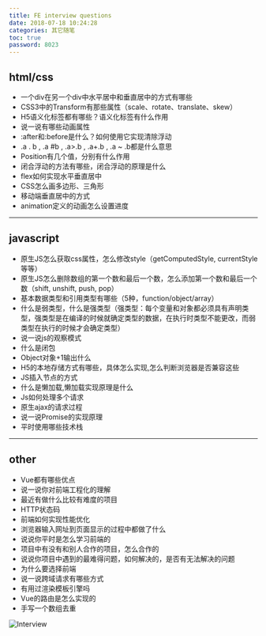 ```yaml
---
title: FE interview questions
date: 2018-07-18 10:24:28
categories: 其它随笔
toc: true
password: 8023
---
```


## html/css

+ 一个div在另一个div中水平居中和垂直居中的方式有哪些
+ CSS3中的Transform有那些属性（scale、rotate、translate、skew）
+ H5语义化标签都有哪些？语义化标签有什么作用
+ 说一说有哪些动画属性
+ :after和:before是什么？如何使用它实现清除浮动
+  .a . b , .a #b , .a>.b , .a+.b , .a ~ .b都是什么意思
+ Position有几个值，分别有什么作用
+ 闭合浮动的方法有哪些，闭合浮动的原理是什么
+ flex如何实现水平垂直居中
+ CSS怎么画多边形、三角形
+ 移动端垂直居中的方式
+ animation定义的动画怎么设置进度

<!-- more -->

--------------

## javascript

+ 原生JS怎么获取css属性，怎么修改style（getComputedStyle, currentStyle等等）
+ 原生JS怎么删除数组的第一个数和最后一个数，怎么添加第一个数和最后一个数（shift, unshift, push, pop）
+ 基本数据类型和引用类型有哪些（5种，function/object/array）
+ 什么是弱类型，什么是强类型（强类型：每个变量和对象都必须具有声明类型，强类型是在编译的时候就确定类型的数据，在执行时类型不能更改，而弱类型在执行的时候才会确定类型）
+ 说一说js的观察模式
+ 什么是闭包
+ Object对象+1输出什么
+ H5的本地存储方式有哪些，具体怎么实现,怎么判断浏览器是否兼容这些
+ JS插入节点的方式
+ 什么是懒加载,懒加载实现原理是什么
+ Js如何处理多个请求
+ 原生ajax的请求过程
+ 说一说Promise的实现原理
+ 平时使用哪些技术栈

--------------

## other

+ Vue都有哪些优点
+ 说一说你对前端工程化的理解
+ 最近有做什么比较有难度的项目
+ HTTP状态码
+ 前端如何实现性能优化
+ 浏览器输入网址到页面显示的过程中都做了什么
+ 说说你平时是怎么学习前端的
+ 项目中有没有和别人合作的项目，怎么合作的
+ 说说你项目中遇到的最难得问题，如何解决的，是否有无法解决的问题
+ 为什么要选择前端
+ 说一说跨域请求有哪些方式
+ 有用过渲染模板引擎吗
+ Vue的路由是怎么实现的
+ 手写一个数组去重

![Interview](https://encrypted-tbn0.gstatic.com/images?q=tbn:ANd9GcSEk5bXd7meU8Neq6Nm8omC9m57ay1Z6kroDMkC4e38WUfnx8PRNg "Interview")